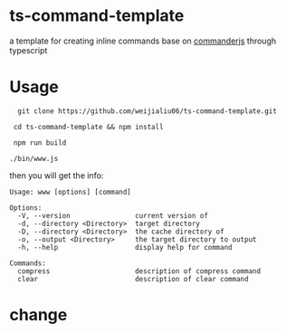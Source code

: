 # ts-command-template

a template for creating inline commands base on [commanderjs](https://github.com/tj/commander.js#readme) through typescript

# Usage

```
  git clone https://github.com/weijialiu06/ts-command-template.git
```

```
 cd ts-command-template && npm install
```

```
 npm run build
```

```
./bin/www.js
```

then you will get the info:

```
Usage: www [options] [command]

Options:
  -V, --version                current version of
  -d, --directory <Directory>  target directory
  -D, --directory <Directory>  the cache directory of
  -o, --output <Directory>     the target directory to output
  -h, --help                   display help for command

Commands:
  compress                     description of compress command
  clear                        description of clear command
```

# change
